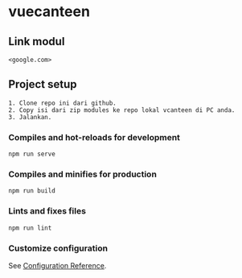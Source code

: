 # vuecanteen
## Link modul
```
<google.com>
```
## Project setup
```
1. Clone repo ini dari github.
2. Copy isi dari zip modules ke repo lokal vcanteen di PC anda.
3. Jalankan.
```

### Compiles and hot-reloads for development
```
npm run serve
```

### Compiles and minifies for production
```
npm run build
```

### Lints and fixes files
```
npm run lint
```

### Customize configuration
See [Configuration Reference](https://cli.vuejs.org/config/).
